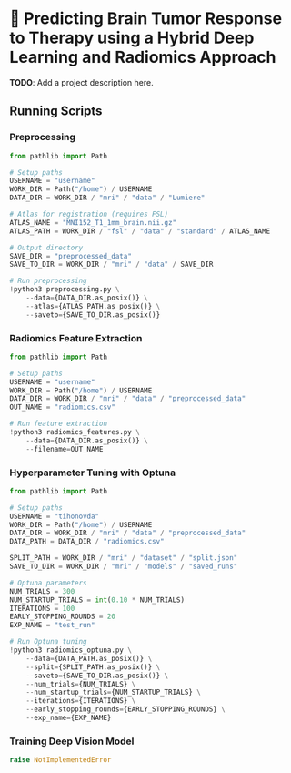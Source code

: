 # 🧠 Predicting Brain Tumor Response to Therapy using a Hybrid Deep Learning and Radiomics Approach

**TODO**: Add a project description here.

## Running Scripts

### Preprocessing

```python
from pathlib import Path

# Setup paths
USERNAME = "username"
WORK_DIR = Path("/home") / USERNAME
DATA_DIR = WORK_DIR / "mri" / "data" / "Lumiere"

# Atlas for registration (requires FSL)
ATLAS_NAME = "MNI152_T1_1mm_brain.nii.gz"
ATLAS_PATH = WORK_DIR / "fsl" / "data" / "standard" / ATLAS_NAME

# Output directory
SAVE_DIR = "preprocessed_data"
SAVE_TO_DIR = WORK_DIR / "mri" / "data" / SAVE_DIR

# Run preprocessing
!python3 preprocessing.py \
    --data={DATA_DIR.as_posix()} \
    --atlas={ATLAS_PATH.as_posix()} \
    --saveto={SAVE_TO_DIR.as_posix()}
```

### Radiomics Feature Extraction

```python
from pathlib import Path

# Setup paths
USERNAME = "username"
WORK_DIR = Path("/home") / USERNAME
DATA_DIR = WORK_DIR / "mri" / "data" / "preprocessed_data"
OUT_NAME = "radiomics.csv"

# Run feature extraction
!python3 radiomics_features.py \
    --data={DATA_DIR.as_posix()} \
    --filename=OUT_NAME
```

### Hyperparameter Tuning with Optuna

```python
from pathlib import Path

# Setup paths
USERNAME = "tihonovda"
WORK_DIR = Path("/home") / USERNAME
DATA_DIR = WORK_DIR / "mri" / "data" / "preprocessed_data"
DATA_PATH = DATA_DIR / "radiomics.csv"

SPLIT_PATH = WORK_DIR / "mri" / "dataset" / "split.json"
SAVE_TO_DIR = WORK_DIR / "mri" / "models" / "saved_runs"

# Optuna parameters
NUM_TRIALS = 300
NUM_STARTUP_TRIALS = int(0.10 * NUM_TRIALS)
ITERATIONS = 100
EARLY_STOPPING_ROUNDS = 20
EXP_NAME = "test_run"

# Run Optuna tuning
!python3 radiomics_optuna.py \
    --data={DATA_PATH.as_posix()} \
    --split={SPLIT_PATH.as_posix()} \
    --saveto={SAVE_TO_DIR.as_posix()} \
    --num_trials={NUM_TRIALS} \
    --num_startup_trials={NUM_STARTUP_TRIALS} \
    --iterations={ITERATIONS} \
    --early_stopping_rounds={EARLY_STOPPING_ROUNDS} \
    --exp_name={EXP_NAME}
```

### Training Deep Vision Model

```python
raise NotImplementedError
```

